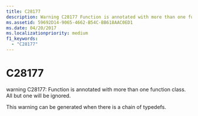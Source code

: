 ```yaml
---
title: C28177
description: Warning C28177 Function is annotated with more than one function class. All but one will be ignored.
ms.assetid: 59692D14-9065-4662-B54C-BB618AAC0ED1
ms.date: 04/20/2017
ms.localizationpriority: medium 
f1_keywords: 
  - "C28177"
---
```


# C28177


warning C28177: Function is annotated with more than one function class. All but one will be ignored.

This warning can be generated when there is a chain of typedefs.

 

 





